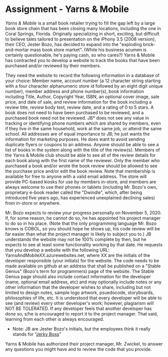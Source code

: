 ﻿# Assignment - Yarns & Mobile

*Yarns & Mobile* is a small book retailer trying to fill the gap left by a large book store chain that has been closing many locations, including the one in Coral Springs, Florida. Originally specializing in short, exciting, but difficult to believe tales tailored to presentation on the iPhony 3.5 (2008 version), their CEO, Jester Bozo, has decided to expand into the "exploding brick-and-mortar mass book store market". (While his business acumen is certainly questionable, he's paying cash, so who cares?) Yarns & Mobile has contracted you to develop a website to track the books that have been purchased and/or reviewed by their members.

They need the website to record the following information in a database of your choice: Member name, account number (a 12 character string starting with a four character alphanumeric store id followed by an eight digit unique number), member address and phone number(s), book information including Title, Author, Copyright Year, ISBN, an optional cover image, sale price, and date of sale, and review information for the book including a review title, review body text, review date, and a rating of 0 to 5 stars. A book does not need to have been purchased to be reviewed, and a purchased book need not be reviewed. JB* does not see any value in tracking or identifying phone numbers which are shared by members, even if they live in the same household, work at the same job, or attend the same school. All addresses are of equal importance to JB; he just wants the information for marketing purposes. He does want to avoid sending duplicate flyers or coupons to an address. Anyone should be able to see a list of books in the system along with the title of the review(s). Members of the Yarns & Mobile club should be able to see all of the review details for each book along with the first name of the reviewer. Only the member who purchased a book and/or wrote the book review should be allowed to see the purchase price and/or edit the book review. Note that membership is available for free to anyone with a valid email address. The store will provide PC-based kiosks for use by members in-store, and members are always welcome to use their phones or tablets (including Mr. Bozo's own, proprietary e-book reader called the "Dwindle", which, after being introduced five years ago, has experienced unexplained declining sales) from in-store or anywhere.

Mr. Bozo expects to review your progress personally on November 5, 2020. If, for some reason, he cannot do so, he has appointed his project manager to do so in his place. (Note that the only programming language Mr. Bozo knows is COBOL, so you should hope he shows up, his code review will be far easier than what the project manager is likely to subject you to.) JB understands the website may not be 100% complete by then, but he expects to see at least some functionality working by that date. He requests that you develop a website with the following URL: YarnsAndMobileXX.azurewebsites.net, where XX are the initials of the developer responsible (your initials) for the website. The code needs to be made available on github at an address that shall be published on a "Stable Genius" (Bozo's term for programmers) page of the website. The Stable Genius page should also include contact information for the developer (name, optional email address, etc) and may optionally include notes or any other information that the developer wishes to share, including but not limited to design notes, sample logo artwork, psuedocode, storyboards, philosophies of life, etc. It is understood that every developer will be able to see (and review) every other developer's work; however, plagiarism will NOT BE TOLERATED. If any developer feels that another developer has done so, s/he is encouraged to report it to the project manager. That said, learning from each other is always encouraged.

* Note: JB are Jester Bozo's initials, but the employees think it really stands for "[Jerky Boss](https://www.amazon.com/How-Work-Jerk-Success-Revenge/dp/0394747771)"

Yarns & Mobile has authorized their project manager, Mr. Zwickel, to answer any questions you might have and to review the code that you provide.